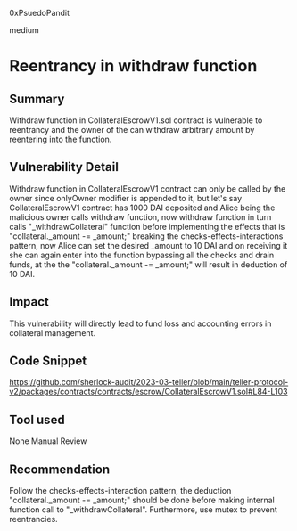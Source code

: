 0xPsuedoPandit

medium

# Reentrancy in withdraw function

## Summary
Withdraw function in CollateralEscrowV1.sol contract is vulnerable to reentrancy and the owner of the can withdraw arbitrary amount by reentering into the function.

## Vulnerability Detail
Withdraw function in CollateralEscrowV1 contract can only be called by the owner since onlyOwner modifier is appended to it, but let's say CollateralEscrowV1 contract has 1000 DAI deposited and Alice being the malicious owner calls withdraw function, now withdraw function in turn calls "_withdrawCollateral" function before implementing the effects that is "collateral._amount -= _amount;"  breaking the checks-effects-interactions pattern, now Alice can set the desired _amount to 10 DAI and on receiving it she can again enter into the function bypassing all the checks and drain funds, at the the  "collateral._amount -= _amount;"  will result in deduction of 10 DAI.

## Impact
This vulnerability will directly lead to fund loss and accounting errors in collateral management.

## Code Snippet
https://github.com/sherlock-audit/2023-03-teller/blob/main/teller-protocol-v2/packages/contracts/contracts/escrow/CollateralEscrowV1.sol#L84-L103
## Tool used
None
Manual Review

## Recommendation
Follow the checks-effects-interaction pattern, the deduction "collateral._amount -= _amount;" should be done before making internal function call to "_withdrawCollateral". Furthermore, use mutex to prevent reentrancies.
